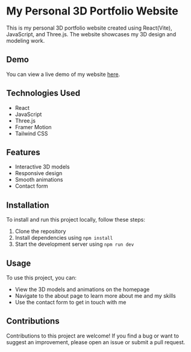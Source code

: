 My Personal 3D Portfolio Website
================================

This is my personal 3D portfolio website created using React(Vite), JavaScript, and Three.js. The website showcases my 3D design and modeling work.

Demo
----

You can view a live demo of my website [here](https://abd-3dportfolio.netlify.app/).

Technologies Used
-----------------

-   React
-   JavaScript
-   Three.js
-   Framer Motion
-   Tailwind CSS

Features
--------

-   Interactive 3D models
-   Responsive design
-   Smooth animations
-   Contact form

Installation
------------

To install and run this project locally, follow these steps:

1.  Clone the repository
2.  Install dependencies using `npm install`
3.  Start the development server using `npm run dev`

Usage
-----

To use this project, you can:

-   View the 3D models and animations on the homepage
-   Navigate to the about page to learn more about me and my skills
-   Use the contact form to get in touch with me

Contributions
-------------

Contributions to this project are welcome! If you find a bug or want to suggest an improvement, please open an issue or submit a pull request.

